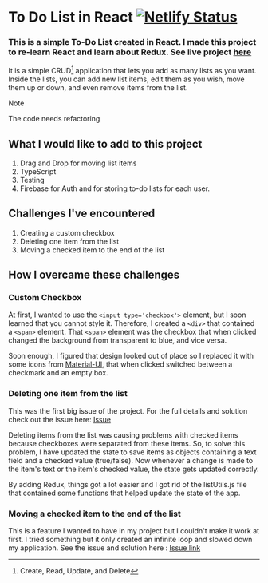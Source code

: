 # To Do List in React [![Netlify Status](https://api.netlify.com/api/v1/badges/2b22e7ed-ac8b-4da4-9eb0-0719e14c0a0d/deploy-status)](https://app.netlify.com/sites/todolist1518/deploys)

### This is a simple To-Do List created in React. I made this project to re-learn React and learn about Redux. See live project [here](https://todolist1518.netlify.app/)

It is a simple CRUD[^1] application that lets you add as many lists as you want. Inside the lists, you can add new list items, edit them as you wish, move them up or down, and even remove items from the list.

> [!NOTE]
> The code needs refactoring 

## What I would like to add to this project

1. Drag and Drop for moving list items
2. TypeScript
3. Testing
4. Firebase for Auth and for storing to-do lists for each user.

## Challenges I've encountered

1. Creating a custom checkbox
2. Deleting one item from the list
3. Moving a checked item to the end of the list

## How I overcame these challenges

### Custom Checkbox

At first, I wanted to use the `<input type='checkbox'>` element, but I soon learned that you cannot style it. Therefore, I created a  `<div>` that contained a `<span>` element. That `<span>` element was the checkbox that when clicked changed the background from transparent to blue, and vice versa.

Soon enough, I figured that design looked out of place so I replaced it with some icons from [Material-UI](https://mui.com/material-ui/material-icons/), that when clicked switched between a checkmark and an empty box.

### Deleting one item from the list

This was the first big issue of the project. For the full details and solution check out the issue here: [Issue](https://github.com/alin1k/React-ToDoList/issues/1)

Deleting items from the list was causing problems with checked items because checkboxes were separated from these items. So, to solve this problem, I have updated the state to save items as objects containing a text field and a checked value (true/false). Now whenever a change is made to the item's text or the item's checked value, the state gets updated correctly.

By adding Redux, things got a lot easier and I got rid of the listUtils.js file that contained some functions that helped update the state of the app.

### Moving a checked item to the end of the list

This is a feature I wanted to have in my project but I couldn't make it work at first. I tried something but it only created an infinite loop and slowed down my application. See the issue and solution here : [Issue link](https://github.com/alin1k/React-ToDoList/issues/2)

[^1]: Create, Read, Update, and Delete

